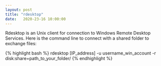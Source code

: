 ```yaml
---
layout: post
title: "rdesktop"
date:   2020-23-16 10:00:00
---
```


Rdesktop is an Unix client for connection to Windows Remote Desktop Services.
Here is the command line to connect with a shared folder to exchange files:

{% highlight bash %}
rdesktop [IP_address] -u username_win_account -r disk:share=path_to_your_folder/
{% endhighlight %}
